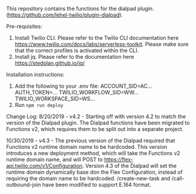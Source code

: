 This repository contains the functions for the dialpad plugin. (https://github.com/lehel-twilio/plugin-dialpad).

Pre-requisites:
1. Install Twilio CLI. Please refer to the Twilio CLI documentation here https://www.twilio.com/docs/labs/serverless-toolkit. Please make sure that the correct profiles is activated within the CLI.
2. Install jq. Please refer to the documentation here https://stedolan.github.io/jq/

Installation instructions:
1. Add the following to your .env file:
ACCOUNT_SID=AC...
AUTH_TOKEN=...
TWILIO_WORKFLOW_SID=WW...
TWILIO_WORKSPACE_SID=WS...
2. Run `npm run deploy`

Change Log:
8/20/2019 - v4.2 - Starting off with version 4.2 to match the version of the Dialpad plugin. The Dialpad functions have been migrated to Functions v2, which requires them to be split out into a separate project.

10/30/2019 - v4.3 - The previous version of the Dialpad required that Functions v2 runtime domain name to be hardcoded. This version introduces a new deployment method, which will take the Functions v2 runtime domain name, and will POST to https://flex-api.twilio.com/v1/Configuration. Version 4.3 of the Dialpad will set the runtime domain dynamically base don the Flex Configuration, instead of requiring the domain name to be hardcoded. /create-new-task and /call-outbound-join have been modified to support E.164 format.
